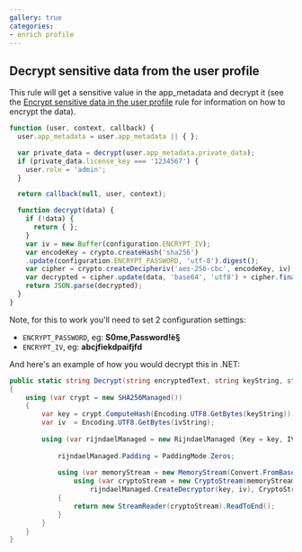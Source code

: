 ```yaml
---
gallery: true
categories:
- enrich profile
---
```

## Decrypt sensitive data from the user profile

This rule will get a sensitive value in the app_metadata and decrypt it (see the [Encrypt sensitive data in the user profile](/rules/encrypt-sensitive-data.md) rule for information on how to encrypt the data).

```js
function (user, context, callback) {
  user.app_metadata = user.app_metadata || { };

  var private_data = decrypt(user.app_metadata.private_data);
  if (private_data.license_key === '1234567') {
    user.role = 'admin';
  }

  return callback(null, user, context);

  function decrypt(data) {
    if (!data) {
      return { };  
    }
    var iv = new Buffer(configuration.ENCRYPT_IV);
    var encodeKey = crypto.createHash('sha256')
    .update(configuration.ENCRYPT_PASSWORD, 'utf-8').digest();
    var cipher = crypto.createDecipheriv('aes-256-cbc', encodeKey, iv);
    var decrypted = cipher.update(data, 'base64', 'utf8') + cipher.final('utf8');
    return JSON.parse(decrypted);
  }
}
```

Note, for this to work you'll need to set 2 configuration settings:

- `ENCRYPT_PASSWORD`, eg: **S0me,Password!è§**
- `ENCRYPT_IV`, eg: **abcjfiekdpaifjfd**

And here's an example of how you would decrypt this in .NET:

```cs
public static string Decrypt(string encryptedText, string keyString, string ivString)
{
	using (var crypt = new SHA256Managed())
	{
		var key = crypt.ComputeHash(Encoding.UTF8.GetBytes(keyString));
		var iv  = Encoding.UTF8.GetBytes(ivString);
		
		using (var rijndaelManaged = new RijndaelManaged {Key = key, IV = iv, Mode = CipherMode.CBC}){
			
			rijndaelManaged.Padding = PaddingMode.Zeros;
			
			using (var memoryStream = new MemoryStream(Convert.FromBase64String(encryptedText)))
				using (var cryptoStream = new CryptoStream(memoryStream,
					rijndaelManaged.CreateDecryptor(key, iv), CryptoStreamMode.Read))
			{
				return new StreamReader(cryptoStream).ReadToEnd();
			}
		}
	}
}
```
